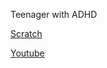 Teenager with ADHD


[Scratch](https://scratch.mit.edu/users/LIZARD_OFFICIAL)

[Youtube](https://www.youtube.com/@LIZARD-OFFICIAL)
